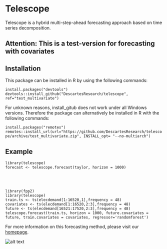 # Telescope 
Telescope is a hybrid multi-step-ahead forecasting approach based on time series decomposition.

## Attention: This is a test-version for forecasting with covariates

## Installation
This package can be installed in R by using the following commands:

`install.packages("devtools")` <br />
`devtools::install_github("DescartesResearch/telescope", ref="test_multivariate")` <br />

For unknown reasons, install_gitub does not work under all Windows versions. Therefore the package can alternatively be installed in R with the following commands:

`install.packages("remotes")` <br />
`remotes::install_url(url="https://github.com/DescartesResearch/telescope/archive/test_multivariate.zip", INSTALL_opt= "--no-multiarch")`

## Example
`library(telescope)` <br />
`forecast <- telescope.forecast(taylor, horizon = 1000)`

<br />
<br />

`library(fpp2)` <br />
`library(telescope)` <br />
`train.ts <- ts(elecdemand[1:16520,1],frequency = 48)` <br />
`covariates <- ts(elecdemand[1:16520,2:3],frequency = 48)` <br />
`future <- ts(elecdemand[16521:17520,2:3],frequency = 48)` <br />
`telescope.forecast(train.ts, horizon = 1000, future.covariates = future, train.covariates = covariates, regressor='randomforest')`



For more information on this forecasting method, please visit our [homepage](http://descartes.tools/telescope).

![alt text](https://se.informatik.uni-wuerzburg.de/fileadmin/_processed_/7/3/csm_Telescope_982b20e78b.png "Telescope")

